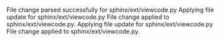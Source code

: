 File change parsed successfully for sphinx/ext/viewcode.py
Applying file update for sphinx/ext/viewcode.py
File change applied to sphinx/ext/viewcode.py.
Applying file update for sphinx/ext/viewcode.py
File change applied to sphinx/ext/viewcode.py.
